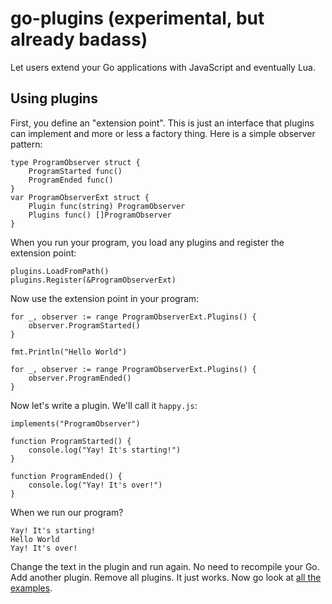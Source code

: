 # go-plugins (experimental, but already badass)

Let users extend your Go applications with JavaScript and eventually Lua.

## Using plugins

First, you define an "extension point". This is just an interface that plugins can implement and more or less a factory thing. Here is a simple observer pattern:

	type ProgramObserver struct {
		ProgramStarted func()
		ProgramEnded func()
	}
	var ProgramObserverExt struct {
		Plugin func(string) ProgramObserver
		Plugins func() []ProgramObserver
	}

When you run your program, you load any plugins and register the extension point:

	plugins.LoadFromPath()
	plugins.Register(&ProgramObserverExt)

Now use the extension point in your program:

	for _, observer := range ProgramObserverExt.Plugins() {
		observer.ProgramStarted()
	}

	fmt.Println("Hello World")

	for _, observer := range ProgramObserverExt.Plugins() {
		observer.ProgramEnded()
	}

Now let's write a plugin. We'll call it `happy.js`:

	implements("ProgramObserver")

	function ProgramStarted() {
		console.log("Yay! It's starting!")
	}

	function ProgramEnded() {
		console.log("Yay! It's over!")
	}

When we run our program? 

	Yay! It's starting!
	Hello World
	Yay! It's over!

Change the text in the plugin and run again. No need to recompile your Go. Add another plugin. Remove all plugins. It just works. Now go look at [all the examples](https://github.com/progrium/go-plugins/tree/master/examples).
